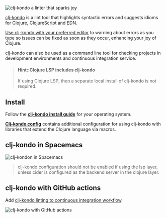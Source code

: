 ![clj-kondo a linter that sparks joy](https://raw.githubusercontent.com/practicalli/graphic-design/live/banners/clj-kondo-banner.png)

[clj-kondo](https://github.com/borkdude/clj-kondo/) is a lint tool that highlights syntactic errors and suggests idioms for Clojure, ClojureScript and EDN.

[Use clj-kondo with your preferred editor](https://github.com/borkdude/clj-kondo/blob/master/doc/editor-integration.md) to warning about errors as you type so issues can be fixed as soon as they occur, enhancing your joy of Clojure.

clj-kondo can also be used as a command line tool for checking projects in development environments and continuous integration service.


> #### Hint::Clojure LSP includes clj-kondo
> If using Clojure LSP, then a separate local install of clj-kondo is not required.


## Install

Follow the **[clj-kondo install guide](https://github.com/borkdude/clj-kondo/blob/master/doc/install.md)** for your operating system.

**[Clj-kondo config](https://github.com/clj-kondo/config)** contains additional configuration for using clj-kondo with libraries that extend the Clojure language via macros.


## clj-kondo in Spacemacs

![clj-kondon in Spacemacs](https://practicalli.github.io/spacemacs/images/spacemacs-clojure-linting-code-marks-and-flycheck-list-errors.png)

> clj-kondo configuration should not be enabled if using the lsp layer, unless cider is configured as the backend server in the clojure layer.


## clj-kondo with GitHub actions

Add [clj-kondo linting to continuous integration workflow](/continuous-integration/github-actions/clj-kondo-lint.md).

![clj-kondo with GitHub actions](https://rymndhng.github.io/assets/clj-kondo-1.png)
